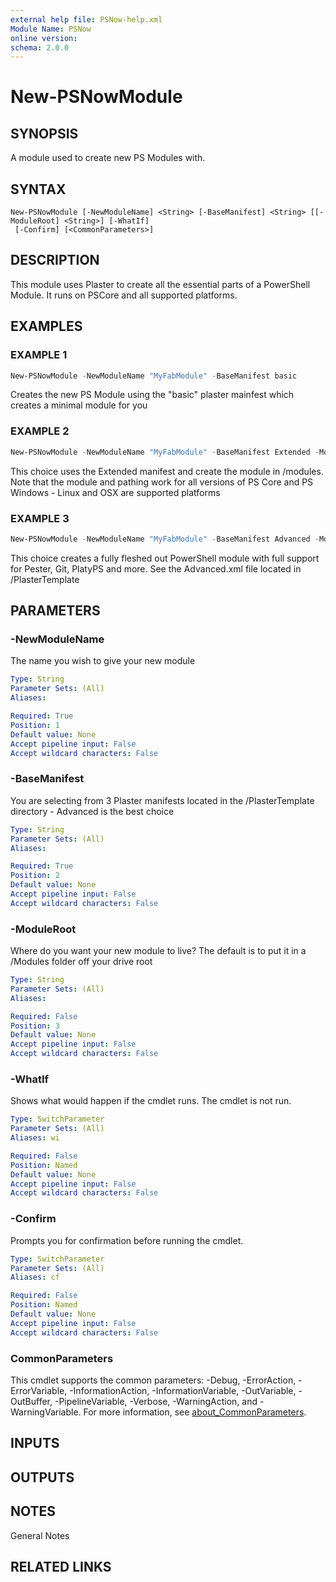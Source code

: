 ```yaml
---
external help file: PSNow-help.xml
Module Name: PSNow
online version:
schema: 2.0.0
---
```


# New-PSNowModule

## SYNOPSIS
A module used to create new PS Modules with.

## SYNTAX

```
New-PSNowModule [-NewModuleName] <String> [-BaseManifest] <String> [[-ModuleRoot] <String>] [-WhatIf]
 [-Confirm] [<CommonParameters>]
```

## DESCRIPTION
This module uses Plaster to create all the essential parts of a PowerShell Module.
It runs on PSCore and all supported platforms.

## EXAMPLES

### EXAMPLE 1
```powershell
New-PSNowModule -NewModuleName "MyFabModule" -BaseManifest basic
```

Creates the new PS Module using the "basic" plaster mainfest which creates a minimal module for you

### EXAMPLE 2
```powershell
New-PSNowModule -NewModuleName "MyFabModule" -BaseManifest Extended -ModuleRoot ~/modules/myfabmodule
```

This choice uses the Extended manifest and create the module in /modules.
Note that the module and pathing work for all versions of PS Core and PS Windows - Linux and OSX are supported platforms

### EXAMPLE 3
```powershell
New-PSNowModule -NewModuleName "MyFabModule" -BaseManifest Advanced -ModuleRoot c:\myfabmodule
```

This choice creates a fully fleshed out PowerShell module with full support for Pester, Git, PlatyPS and more.
See the Advanced.xml file located in /PlasterTemplate

## PARAMETERS

### -NewModuleName
The name you wish to give your new module

```yaml
Type: String
Parameter Sets: (All)
Aliases:

Required: True
Position: 1
Default value: None
Accept pipeline input: False
Accept wildcard characters: False
```

### -BaseManifest
You are selecting from 3 Plaster manifests located in the /PlasterTemplate directory - Advanced is the best choice

```yaml
Type: String
Parameter Sets: (All)
Aliases:

Required: True
Position: 2
Default value: None
Accept pipeline input: False
Accept wildcard characters: False
```

### -ModuleRoot
Where do you want your new module to live?
The default is to put it in a /Modules folder off your drive root

```yaml
Type: String
Parameter Sets: (All)
Aliases:

Required: False
Position: 3
Default value: None
Accept pipeline input: False
Accept wildcard characters: False
```

### -WhatIf
Shows what would happen if the cmdlet runs.
The cmdlet is not run.

```yaml
Type: SwitchParameter
Parameter Sets: (All)
Aliases: wi

Required: False
Position: Named
Default value: None
Accept pipeline input: False
Accept wildcard characters: False
```

### -Confirm
Prompts you for confirmation before running the cmdlet.

```yaml
Type: SwitchParameter
Parameter Sets: (All)
Aliases: cf

Required: False
Position: Named
Default value: None
Accept pipeline input: False
Accept wildcard characters: False
```

### CommonParameters
This cmdlet supports the common parameters: -Debug, -ErrorAction, -ErrorVariable, -InformationAction, -InformationVariable, -OutVariable, -OutBuffer, -PipelineVariable, -Verbose, -WarningAction, and -WarningVariable. For more information, see [about_CommonParameters](http://go.microsoft.com/fwlink/?LinkID=113216).

## INPUTS

## OUTPUTS

## NOTES
General Notes

## RELATED LINKS
